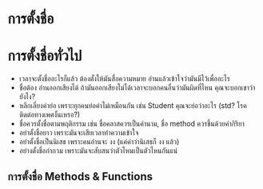 # การตั้งชื่อ

# การตั้งชื่อทั่วไป
- เวลาจะตั้งชื่ออะไรก็แล้ว ต้องตั้งให้มันสื่อความหมาย อ่านแล้วเข้าใจว่ามันมีไว้เพื่ออะไร
- ชื่อต้อง อ่านออกเสียงได้ ถ้ามันออกเสียงไม่ได้เวลาจะบอกคนอื่นว่ามันผิดที่ไหน คุณจะบอกเขาว่ายังไง?
- หลีกเลี่ยงคำย่อ เพราะทุกคนย่อคำไม่เหมือนกัน เช่น Student คุณจะย่อว่าอะไร (std? โรคติดต่อทางเพศงั้นเหรอ?)
- ชื่อควรตั้งชื่อตามพฤติกรรม เช่น ชื่อคลาสควรเป็นคำนาม, ชื่อ method ควรขึ้นด้วยคำกิริยา
- อย่าตั้งชื่อยาว เพราะมันจะเสียเวลาทำความเข้าใจ
- อย่าตั้งชื่อเป็นนิเสธ เพราะคนอ่านจะ งง (แค่คำว่านิเสธก็ งง แล้ว)
- อย่างตั้งชื่อกำกวม เพราะมันจะสับสนว่าตัวไหนเป็นตัวไหนกันแน่

## การตั้งชื่อ Methods & Functions
